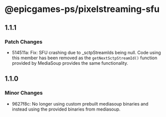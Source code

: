 # @epicgames-ps/pixelstreaming-sfu

## 1.1.1

### Patch Changes

- 514511a: Fix: SFU crashing due to \_sctpStreamIds being null. Code using this member has been removed as the `getNextSctpStreamId()` function provided by MediaSoup provides the same functionality.

## 1.1.0

### Minor Changes

- 9627f8c: No longer using custom prebuilt mediasoup binaries and instead using the provided binaries from mediasoup.
